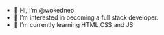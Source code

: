 - 👋 Hi, I’m @wokedneo
- 👀 I’m interested in becoming a full stack developer.
- 🌱 I’m currently learning HTML,CSS,and JS


<!---
wokedneo/wokedneo is a ✨ special ✨ repository because its `README.md` (this file) appears on your GitHub profile.
You can click the Preview link to take a look at your changes.
--->
